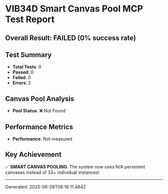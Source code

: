 # VIB34D Smart Canvas Pool MCP Test Report

## Overall Result: FAILED (0% success rate)

## Test Summary
- **Total Tests**: 0
- **Passed**: 0
- **Failed**: 0
- **Errors**: 2

## Canvas Pool Analysis
- **Pool Status**: ❌ Not Found

## Performance Metrics
- **Performance**: Not measured

## Key Achievement
✅ **SMART CANVAS POOLING**: The system now uses N/A persistent canvases instead of 33+ individual instances!

---
Generated: 2025-06-28T08:16:11.484Z
